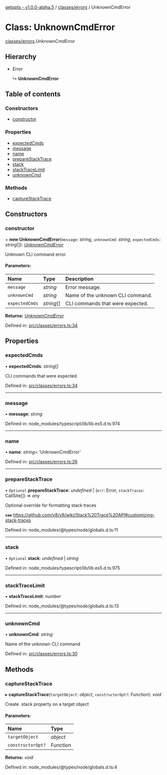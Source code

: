 [getopts - v1.0.0-alpha.5](../README.md) / [classes/errors](../modules/classes_errors.md) / UnknownCmdError

# Class: UnknownCmdError

[classes/errors](../modules/classes_errors.md).UnknownCmdError

## Hierarchy

- _Error_

  ↳ **UnknownCmdError**

## Table of contents

### Constructors

- [constructor](classes_errors.unknowncmderror.md#constructor)

### Properties

- [expectedCmds](classes_errors.unknowncmderror.md#expectedcmds)
- [message](classes_errors.unknowncmderror.md#message)
- [name](classes_errors.unknowncmderror.md#name)
- [prepareStackTrace](classes_errors.unknowncmderror.md#preparestacktrace)
- [stack](classes_errors.unknowncmderror.md#stack)
- [stackTraceLimit](classes_errors.unknowncmderror.md#stacktracelimit)
- [unknownCmd](classes_errors.unknowncmderror.md#unknowncmd)

### Methods

- [captureStackTrace](classes_errors.unknowncmderror.md#capturestacktrace)

## Constructors

### constructor

\+ **new UnknownCmdError**(`message`: _string_, `unknownCmd`: _string_, `expectedCmds`: _string_[]): [_UnknownCmdError_](classes_errors.unknowncmderror.md)

Unknown CLI command error.

#### Parameters:

| Name           | Type       | Description                      |
| :------------- | :--------- | :------------------------------- |
| `message`      | _string_   | Error message.                   |
| `unknownCmd`   | _string_   | Name of the unknown CLI command. |
| `expectedCmds` | _string_[] | CLI commands that were expected. |

**Returns:** [_UnknownCmdError_](classes_errors.unknowncmderror.md)

Defined in: [src/classes/errors.ts:34](https://github.com/prasadrajandran/node-getopts/blob/8cf4bad/src/classes/errors.ts#L34)

## Properties

### expectedCmds

• **expectedCmds**: _string_[]

CLI commands that were expected.

Defined in: [src/classes/errors.ts:34](https://github.com/prasadrajandran/node-getopts/blob/8cf4bad/src/classes/errors.ts#L34)

---

### message

• **message**: _string_

Defined in: node_modules/typescript/lib/lib.es5.d.ts:974

---

### name

• **name**: _string_= 'UnknownCmdError'

Defined in: [src/classes/errors.ts:26](https://github.com/prasadrajandran/node-getopts/blob/8cf4bad/src/classes/errors.ts#L26)

---

### prepareStackTrace

• `Optional` **prepareStackTrace**: _undefined_ \| (`err`: Error, `stackTraces`: CallSite[]) => _any_

Optional override for formatting stack traces

**`see`** https://github.com/v8/v8/wiki/Stack%20Trace%20API#customizing-stack-traces

Defined in: node_modules/@types/node/globals.d.ts:11

---

### stack

• `Optional` **stack**: _undefined_ \| _string_

Defined in: node_modules/typescript/lib/lib.es5.d.ts:975

---

### stackTraceLimit

• **stackTraceLimit**: _number_

Defined in: node_modules/@types/node/globals.d.ts:13

---

### unknownCmd

• **unknownCmd**: _string_

Name of the unknown CLI command

Defined in: [src/classes/errors.ts:30](https://github.com/prasadrajandran/node-getopts/blob/8cf4bad/src/classes/errors.ts#L30)

## Methods

### captureStackTrace

▸ **captureStackTrace**(`targetObject`: _object_, `constructorOpt?`: Function): _void_

Create .stack property on a target object

#### Parameters:

| Name              | Type     |
| :---------------- | :------- |
| `targetObject`    | _object_ |
| `constructorOpt?` | Function |

**Returns:** _void_

Defined in: node_modules/@types/node/globals.d.ts:4
